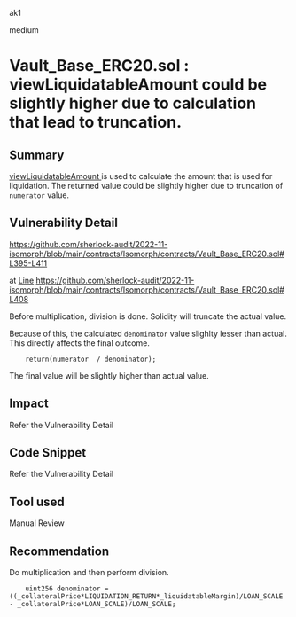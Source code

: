 ak1

medium

# Vault_Base_ERC20.sol : viewLiquidatableAmount could be slightly higher due to calculation that lead to truncation.

## Summary

[viewLiquidatableAmount ](https://github.com/sherlock-audit/2022-11-isomorph/blob/main/contracts/Isomorph/contracts/Vault_Base_ERC20.sol#L395) is used to calculate the amount that is used for liquidation. The returned value could be slightly higher due to truncation of `numerator` value.

## Vulnerability Detail

https://github.com/sherlock-audit/2022-11-isomorph/blob/main/contracts/Isomorph/contracts/Vault_Base_ERC20.sol#L395-L411

at [Line](https://github.com/sherlock-audit/2022-11-isomorph/blob/main/contracts/Isomorph/contracts/Vault_Base_ERC20.sol#L408) 
    https://github.com/sherlock-audit/2022-11-isomorph/blob/main/contracts/Isomorph/contracts/Vault_Base_ERC20.sol#L408

Before multiplication, division is done. Solidity will truncate the actual value.

Because of this, the calculated `denominator` value slighlty lesser than actual. This directly affects the final outcome.

        return(numerator  / denominator);

The final value will be slightly higher than actual  value.

## Impact

Refer the Vulnerability Detail

## Code Snippet

Refer the Vulnerability Detail

## Tool used

Manual Review

## Recommendation

Do multiplication and then perform division.

        uint256 denominator = ((_collateralPrice*LIQUIDATION_RETURN*_liquidatableMargin)/LOAN_SCALE - _collateralPrice*LOAN_SCALE)/LOAN_SCALE;
